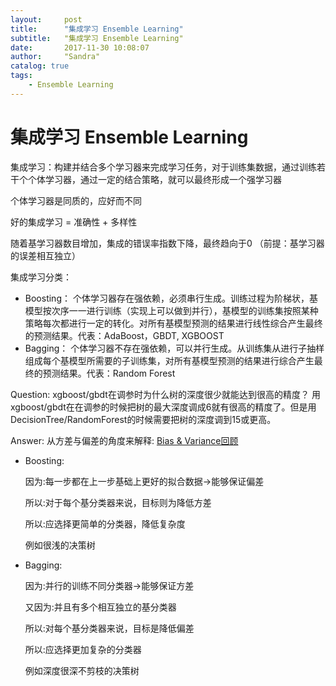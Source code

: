 ```yaml
---
layout:     post
title:      "集成学习 Ensemble Learning"
subtitle:   "集成学习 Ensemble Learning"
date:       2017-11-30 10:08:07 
author:     "Sandra"
catalog: true
tags:
    - Ensemble Learning
---
```

# 集成学习 Ensemble Learning

集成学习：构建并结合多个学习器来完成学习任务，对于训练集数据，通过训练若干个个体学习器，通过一定的结合策略，就可以最终形成一个强学习器

个体学习器是同质的，应好而不同
	<p>好的集成学习 = 准确性 + 多样性</p>

随着基学习器数目增加，集成的错误率指数下降，最终趋向于0
	（前提：基学习器的误差相互独立）

集成学习分类：
+ Boosting：
	个体学习器存在强依赖，必须串行生成。训练过程为阶梯状，基模型按次序一一进行训练（实现上可以做到并行），基模型的训练集按照某种策略每次都进行一定的转化。对所有基模型预测的结果进行线性综合产生最终的预测结果。代表：AdaBoost，GBDT, XGBOOST
+ Bagging：
	个体学习器不存在强依赖，可以并行生成。从训练集从进行子抽样组成每个基模型所需要的子训练集，对所有基模型预测的结果进行综合产生最终的预测结果。代表：Random Forest


Question: 
xgboost/gbdt在调参时为什么树的深度很少就能达到很高的精度？
用xgboost/gbdt在在调参的时候把树的最大深度调成6就有很高的精度了。但是用DecisionTree/RandomForest的时候需要把树的深度调到15或更高。

Answer:
从方差与偏差的角度来解释:
[Bias & Variance回顾](https://sandrashu.github.io/2017/11/30/bias&variance/)
+ Boosting:
	<p>因为:每一步都在上一步基础上更好的拟合数据->能够保证偏差</p>
	<p>所以:对于每个基分类器来说，目标则为降低方差</p>
	<p>所以:应选择更简单的分类器，降低复杂度</p>
	<p>例如很浅的决策树</p>
+ Bagging:
	<p>因为:并行的训练不同分类器->能够保证方差</p>
	<p>又因为:并且有多个相互独立的基分类器</p>
	<p>所以:对每个基分类器来说，目标是降低偏差</p>
	<p>所以:应选择更加复杂的分类器</p>
	<p>例如深度很深不剪枝的决策树</p>
